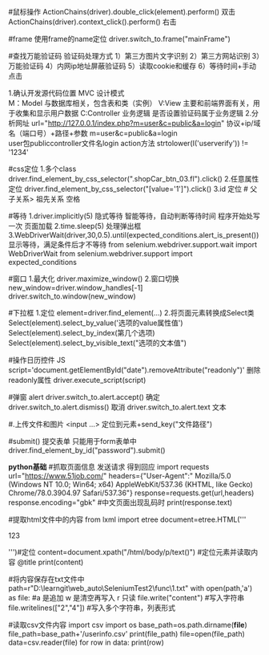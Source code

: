 


#鼠标操作
ActionChains(driver).double_click(element).perform()  双击
ActionChains(driver).context_click().perform()        右击

#frame  使用frame的name定位
driver.switch_to.frame("mainFrame")  

#查找万能验证码
验证码处理方式
1）第三方图片文字识别
2）第三方网站识别
3）万能验证码
4）内网ip地址屏蔽验证码
5）读取cookie和缓存
6）等待时间+手动点击

1.确认开发源代码位置            MVC 设计模式  
M：Model 与数据库相关，包含表和类（实例）
V:View  主要和前端界面有关，用于收集和显示用户数据
C:Controller   业务逻辑
是否设置验证码属于业务逻辑
2.分析网址 
url="http://127.0.0.1/index.php?m=user&c=public&a=login"
协议+ip/域名（端口号）+路径+参数
m=user&c=public&a=login  
user包publiccontroller文件名login action方法
strtolower(I('userverify')) != '1234'

#css定位
1.多个class  driver.find_element_by_css_selector(".shopCar_btn_03.fl").click()
2.任意属性定位 driver.find_element_by_css_selector("[value='1']").click() 
3.id 定位  #   父子关系>  祖先关系  空格

#等待
1.driver.implicitly(5)  隐式等待  智能等待，自动判断等待时间 程序开始处写一次 页面加载
2.time.sleep(5)         处理弹出框
3.WebDriverWait(driver,30,0.5).until(expected_conditions.alert_is_present())  显示等待，满足条件后才不等待
  from selenium.webdriver.support.wait import WebDriverWait
  from selenium.webdriver.support import expected_conditions

#窗口
1.最大化  driver.maximize_window()
2.窗口切换   new_window=driver.window_handles[-1]   driver.switch_to.window(new_window)

#下拉框
1.定位   element=driver.find_element(...)
2.将页面元素转换成Select类
Select(element).select_by_value('选项的value属性值')
Select(element).select_by_index(第几个选项)
Select(element).select_by_visible_text("选项的文本值")

#操作日历控件  JS
script='document.getElementById("date").removeAttribute("readonly")'  删除readonly属性
driver.execute_script(script)

#弹窗 alert
driver.switch_to.alert.accept()    确定
driver.switch_to.alert.dismiss()   取消
driver.switch_to.alert.text        文本

#.上传文件和图片   <input ...>
定位到元素+send_key("文件路径")

#submit()  提交表单  只能用于form表单中
driver.find_element_by_id("password").submit()

**********************************python基础**********************************
#抓取页面信息 发送请求 得到回应
import requests
url="https://www.51job.com/"
headers={"User-Agent":" Mozilla/5.0 (Windows NT 10.0; Win64; x64) AppleWebKit/537.36 (KHTML, like Gecko) Chrome/78.0.3904.97 Safari/537.36"}
response=requests.get(url,headers)
response.encoding="gbk"   #中文页面出现乱码时
print(response.text)

#提取html文件中的内容
from lxml import etree
document=etree.HTML('''<html lang="en"><body><p>123</p></body></html>''')#定位
content=document.xpath("/html/body/p/text()")    #定位元素并读取内容  @title
print(content)

#将内容保存在txt文件中
path=r"D:\learngit\web_auto\SeleniumTest2\func\1.txt"
with open(path,'a') as file:          #a 是追加 w 是清空再写入 r 只读
    file.write("content")             #写入字符串
    file.writelines(["2","4"])       #写入多个字符串，列表形式
    
#读取csv文件内容
import csv
import os
base_path=os.path.dirname(__file__)
file_path=base_path+'/userinfo.csv'
print(file_path)
file=open(file_path)
data=csv.reader(file)
for row in data:
    print(row)